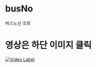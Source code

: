 # busNo
버스노선 조회

# 영상은 하단 이미지 클릭
[![Video Label](http://img.youtube.com/vi/dOdjXiuLGmM/0.jpg)](https://youtu.be/dOdjXiuLGmM)
